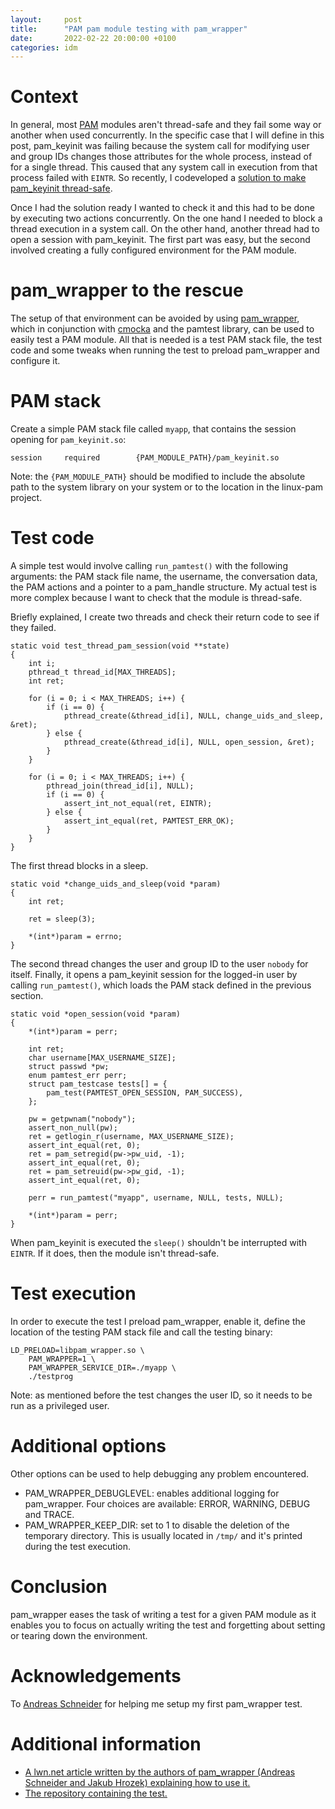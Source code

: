 ```yaml
---
layout:     post
title:      "PAM pam module testing with pam_wrapper"
date:       2022-02-22 20:00:00 +0100
categories: idm
---
```


# Context

In general, most [PAM](hhttps://en.wikipedia.org/wiki/Pluggable_authentication_module) modules aren't thread-safe and they fail some way or another when used concurrently. In the specific case that I will define in this post, pam_keyinit was failing because the system call for modifying user and group IDs changes those attributes for the whole process, instead of for a single thread. This caused that any system call in execution from that process failed with `EINTR`. So recently, I codeveloped a [solution to make pam_keyinit thread-safe](https://github.com/linux-pam/linux-pam/pull/432).

Once I had the solution ready I wanted to check it and this had to be done by executing two actions concurrently. On the one hand I needed to block a thread execution in a system call. On the other hand, another thread had to open a session with pam_keyinit. The first part was easy, but the second involved creating a fully configured environment for the PAM module.

# pam_wrapper to the rescue

The setup of that environment can be avoided by using [pam_wrapper](https://cwrap.org/pam_wrapper.html), which in conjunction with [cmocka](https://cmocka.org/) and the pamtest library, can be used to easily test a PAM module. All that is needed is a test PAM stack file, the test code and some tweaks when running the test to preload pam_wrapper and configure it.

# PAM stack

Create a simple PAM stack file called `myapp`, that contains the session opening for `pam_keyinit.so`:

```
session		required		{PAM_MODULE_PATH}/pam_keyinit.so
```

Note: the `{PAM_MODULE_PATH}` should be modified to include the absolute path to the system library  on your system or to the location in the linux-pam project.

# Test code

A simple test would involve calling `run_pamtest()` with the following arguments: the PAM stack file name, the username, the conversation data, the PAM actions and a pointer to a pam_handle structure. My actual test is more complex because I want to check that the module is thread-safe.

Briefly explained, I create two threads and check their return code to see if they failed.

```
static void test_thread_pam_session(void **state)
{
    int i;
    pthread_t thread_id[MAX_THREADS];
    int ret;

    for (i = 0; i < MAX_THREADS; i++) {
        if (i == 0) {
            pthread_create(&thread_id[i], NULL, change_uids_and_sleep, &ret);
        } else {
            pthread_create(&thread_id[i], NULL, open_session, &ret);
        }
    }

    for (i = 0; i < MAX_THREADS; i++) {
        pthread_join(thread_id[i], NULL);
        if (i == 0) {
            assert_int_not_equal(ret, EINTR);
        } else {
            assert_int_equal(ret, PAMTEST_ERR_OK);
        }
    }
}
```

The first thread blocks in a sleep.

```
static void *change_uids_and_sleep(void *param)
{
    int ret;

    ret = sleep(3);

    *(int*)param = errno;
}
```

The second thread changes the user and group ID to the user `nobody` for itself. Finally, it opens a pam_keyinit session for the logged-in user by calling `run_pamtest()`, which loads the PAM stack defined in the previous section.

```
static void *open_session(void *param)
{
    *(int*)param = perr;
    
    int ret;
    char username[MAX_USERNAME_SIZE];
    struct passwd *pw;
    enum pamtest_err perr;
    struct pam_testcase tests[] = {
        pam_test(PAMTEST_OPEN_SESSION, PAM_SUCCESS),
    };

    pw = getpwnam("nobody");
    assert_non_null(pw);
    ret = getlogin_r(username, MAX_USERNAME_SIZE);
    assert_int_equal(ret, 0);
    ret = pam_setregid(pw->pw_uid, -1);
    assert_int_equal(ret, 0);
    ret = pam_setreuid(pw->pw_gid, -1);
    assert_int_equal(ret, 0);

    perr = run_pamtest("myapp", username, NULL, tests, NULL);

    *(int*)param = perr;
}
```

When pam_keyinit is executed the `sleep()` shouldn't be interrupted with `EINTR`. If it does, then the module isn't thread-safe.

# Test execution

In order to execute the test I preload pam_wrapper, enable it, define the location of the testing PAM stack file and call the testing binary:

```
LD_PRELOAD=libpam_wrapper.so \
    PAM_WRAPPER=1 \
    PAM_WRAPPER_SERVICE_DIR=./myapp \
    ./testprog
```

Note: as mentioned before the test changes the user ID, so it needs to be run as a privileged user.

# Additional options

Other options can be used to help debugging any problem encountered.

* PAM_WRAPPER_DEBUGLEVEL: enables additional logging for pam_wrapper. Four choices are available: ERROR, WARNING, DEBUG and TRACE.
* PAM_WRAPPER_KEEP_DIR: set to 1 to disable the deletion of the temporary directory. This is usually located in `/tmp/` and it's printed during the test execution.

# Conclusion

pam_wrapper eases the task of writing a test for a given PAM module as it enables you to focus on actually writing the test and forgetting about setting or tearing down the environment.

# Acknowledgements

To [Andreas Schneider](https://github.com/cryptomilk) for helping me setup my first pam_wrapper test. 

# Additional information

* [A lwn.net article written by the authors of pam_wrapper (Andreas Schneider and Jakub Hrozek) explaining how to use it.](https://lwn.net/Articles/671094/)
* [The repository containing the test.](https://github.com/ikerexxe/test_pam_keyinit)

